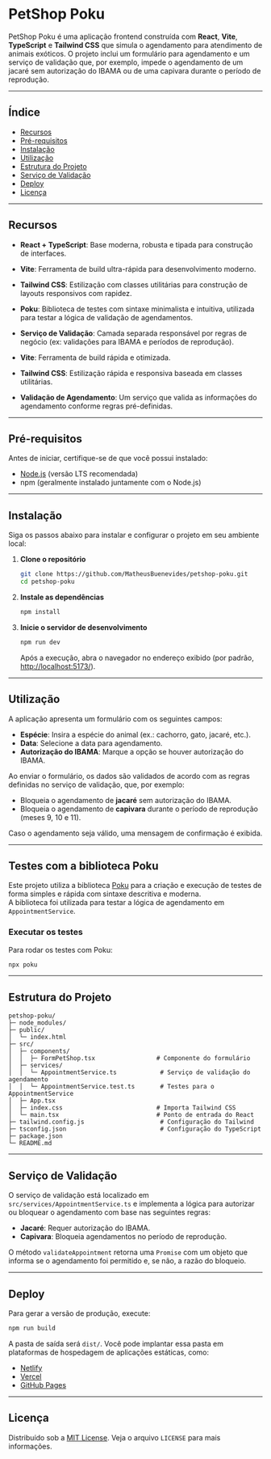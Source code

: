 
# PetShop Poku

PetShop Poku é uma aplicação frontend construída com **React**, **Vite**, **TypeScript** e **Tailwind CSS** que simula o agendamento para atendimento de animais exóticos. O projeto inclui um formulário para agendamento e um serviço de validação que, por exemplo, impede o agendamento de um jacaré sem autorização do IBAMA ou de uma capivara durante o período de reprodução.

---

## Índice

- [Recursos](#recursos)
- [Pré-requisitos](#pré-requisitos)
- [Instalação](#instalação)
- [Utilização](#utilização)
- [Estrutura do Projeto](#estrutura-do-projeto)
- [Serviço de Validação](#serviço-de-validação)
- [Deploy](#deploy)
- [Licença](#licença)

---

## Recursos

- **React + TypeScript**: Base moderna, robusta e tipada para construção de interfaces.
- **Vite**: Ferramenta de build ultra-rápida para desenvolvimento moderno.
- **Tailwind CSS**: Estilização com classes utilitárias para construção de layouts responsivos com rapidez.
- **Poku**: Biblioteca de testes com sintaxe minimalista e intuitiva, utilizada para testar a lógica de validação de agendamentos.
- **Serviço de Validação**: Camada separada responsável por regras de negócio (ex: validações para IBAMA e períodos de reprodução).

- **Vite**: Ferramenta de build rápida e otimizada.
- **Tailwind CSS**: Estilização rápida e responsiva baseada em classes utilitárias.
- **Validação de Agendamento**: Um serviço que valida as informações do agendamento conforme regras pré-definidas.

---

## Pré-requisitos

Antes de iniciar, certifique-se de que você possui instalado:

- [Node.js](https://nodejs.org/) (versão LTS recomendada)
- npm (geralmente instalado juntamente com o Node.js)

---

## Instalação

Siga os passos abaixo para instalar e configurar o projeto em seu ambiente local:

1. **Clone o repositório**

   ```bash
   git clone https://github.com/MatheusBuenevides/petshop-poku.git
   cd petshop-poku
   ```

2. **Instale as dependências**

   ```bash
   npm install
   ```

3. **Inicie o servidor de desenvolvimento**

   ```bash
   npm run dev
   ```

   Após a execução, abra o navegador no endereço exibido (por padrão, [http://localhost:5173/](http://localhost:5173/)).

---

## Utilização

A aplicação apresenta um formulário com os seguintes campos:

- **Espécie**: Insira a espécie do animal (ex.: cachorro, gato, jacaré, etc.).
- **Data**: Selecione a data para agendamento.
- **Autorização do IBAMA**: Marque a opção se houver autorização do IBAMA.

Ao enviar o formulário, os dados são validados de acordo com as regras definidas no serviço de validação, que, por exemplo:

- Bloqueia o agendamento de **jacaré** sem autorização do IBAMA.
- Bloqueia o agendamento de **capivara** durante o período de reprodução (meses 9, 10 e 11).

Caso o agendamento seja válido, uma mensagem de confirmação é exibida.

---

## Testes com a biblioteca Poku

Este projeto utiliza a biblioteca [Poku](https://poku.dev) para a criação e execução de testes de forma simples e rápida com sintaxe descritiva e moderna.  
A biblioteca foi utilizada para testar a lógica de agendamento em `AppointmentService`.

### Executar os testes

Para rodar os testes com Poku:

```bash
npx poku
```

---

## Estrutura do Projeto

```
petshop-poku/
├─ node_modules/
├─ public/
│  └─ index.html
├─ src/
│  ├─ components/
│  │  ├─ FormPetShop.tsx                 # Componente do formulário
│  ├─ services/
│  │  └─ AppointmentService.ts            # Serviço de validação do agendamento
│  │  └─ AppointmentService.test.ts       # Testes para o AppointmentService
│  ├─ App.tsx
│  ├─ index.css                          # Importa Tailwind CSS
│  └─ main.tsx                           # Ponto de entrada do React
├─ tailwind.config.js                     # Configuração do Tailwind
├─ tsconfig.json                          # Configuração do TypeScript
├─ package.json
└─ README.md
```

---

## Serviço de Validação

O serviço de validação está localizado em `src/services/AppointmentService.ts` e implementa a lógica para autorizar ou bloquear o agendamento com base nas seguintes regras:

- **Jacaré**: Requer autorização do IBAMA.
- **Capivara**: Bloqueia agendamentos no período de reprodução.

O método `validateAppointment` retorna uma `Promise` com um objeto que informa se o agendamento foi permitido e, se não, a razão do bloqueio.

---

## Deploy

Para gerar a versão de produção, execute:

```bash
npm run build
```

A pasta de saída será `dist/`. Você pode implantar essa pasta em plataformas de hospedagem de aplicações estáticas, como:

- [Netlify](https://www.netlify.com/)
- [Vercel](https://vercel.com/)
- [GitHub Pages](https://pages.github.com/)

---

## Licença

Distribuído sob a [MIT License](LICENSE). Veja o arquivo `LICENSE` para mais informações.
